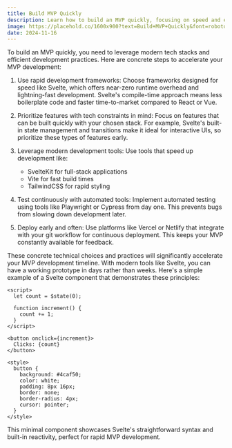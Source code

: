 ```yaml
---
title: Build MVP Quickly
description: Learn how to build an MVP quickly, focusing on speed and efficiency in your development process.
image: https://placehold.co/1600x900?text=Build+MVP+Quickly&font=roboto
date: 2024-11-16
---
```


To build an MVP quickly, you need to leverage modern tech stacks and efficient development practices. Here are concrete steps to accelerate your MVP development:

1. Use rapid development frameworks: Choose frameworks designed for speed like Svelte, which offers near-zero runtime overhead and lightning-fast development. Svelte's compile-time approach means less boilerplate code and faster time-to-market compared to React or Vue.

2. Prioritize features with tech constraints in mind: Focus on features that can be built quickly with your chosen stack. For example, Svelte's built-in state management and transitions make it ideal for interactive UIs, so prioritize these types of features early.

3. Leverage modern development tools: Use tools that speed up development like:

   - SvelteKit for full-stack applications
   - Vite for fast build times
   - TailwindCSS for rapid styling

4. Test continuously with automated tools: Implement automated testing using tools like Playwright or Cypress from day one. This prevents bugs from slowing down development later.

5. Deploy early and often: Use platforms like Vercel or Netlify that integrate with your git workflow for continuous deployment. This keeps your MVP constantly available for feedback.

These concrete technical choices and practices will significantly accelerate your MVP development timeline. With modern tools like Svelte, you can have a working prototype in days rather than weeks.
Here's a simple example of a Svelte component that demonstrates these principles:

```svelte
<script>
  let count = $state(0);

  function increment() {
    count += 1;
  }
</script>

<button onclick={increment}>
  Clicks: {count}
</button>

<style>
  button {
    background: #4caf50;
    color: white;
    padding: 8px 16px;
    border: none;
    border-radius: 4px;
    cursor: pointer;
  }
</style>
```

This minimal component showcases Svelte's straightforward syntax and built-in reactivity, perfect for rapid MVP development.

